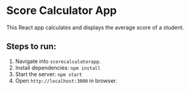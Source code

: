 # Score Calculator App

This React app calculates and displays the average score of a student.

## Steps to run:
1. Navigate into `scorecalculatorapp`.
2. Install dependencies: `npm install`
3. Start the server: `npm start`
4. Open `http://localhost:3000` in browser.
